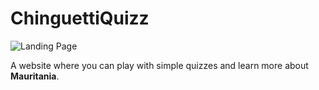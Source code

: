 # ChinguettiQuizz

![Landing Page](https://github.com/babe-saleh-mahfoud/Chinguetti-Quizz/screenshots/master/firstShot.png?raw=true)

 A website where you can play with simple quizzes and learn more about **Mauritania**.
 
 
 
 
 
 
 
 


